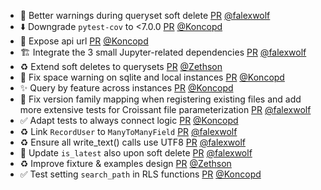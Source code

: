 - 🐛 Better warnings during queryset soft delete [PR](https://github.com/laminlabs/lamindb/pull/3077) [@falexwolf](https://github.com/falexwolf)
- ⬇️ Downgrade `pytest-cov` to <7.0.0 [PR](https://github.com/laminlabs/lamindb-setup/pull/1137) [@Koncopd](https://github.com/Koncopd)
- 🚸 Expose api url [PR](https://github.com/laminlabs/lamindb-setup/pull/1135) [@Koncopd](https://github.com/Koncopd)
- 🏗️ Integrate the 3 small Jupyter-related dependencies [PR](https://github.com/laminlabs/lamindb/pull/3076) [@falexwolf](https://github.com/falexwolf)
- ♻️ Extend soft deletes to querysets [PR](https://github.com/laminlabs/lamindb/pull/3073) [@Zethson](https://github.com/Zethson)
- 🐛 Fix space warning on sqlite and local instances [PR](https://github.com/laminlabs/lamindb/pull/3075) [@Koncopd](https://github.com/Koncopd)
- ✨ Query by feature across instances [PR](https://github.com/laminlabs/lamindb/pull/3061) [@Koncopd](https://github.com/Koncopd)
- 🐛 Fix version family mapping when registering existing files and add more extensive tests for Croissant file parameterization [PR](https://github.com/laminlabs/lamindb/pull/3070) [@falexwolf](https://github.com/falexwolf)
- ✅ Adapt tests to always connect logic [PR](https://github.com/laminlabs/lamindb-setup/pull/1134) [@Koncopd](https://github.com/Koncopd)
- ♻️ Link `RecordUser` to `ManyToManyField` [PR](https://github.com/laminlabs/lamindb/pull/3071) [@falexwolf](https://github.com/falexwolf)
- ♻️ Ensure all write_text() calls use UTF8 [PR](https://github.com/laminlabs/lamindb/pull/3069) [@falexwolf](https://github.com/falexwolf)
- 🐛 Update `is_latest` also upon soft delete [PR](https://github.com/laminlabs/lamindb/pull/3068) [@falexwolf](https://github.com/falexwolf)
- ♻️ Improve fixture & examples design [PR](https://github.com/laminlabs/lamindb/pull/3049) [@Zethson](https://github.com/Zethson)
- ✅ Test setting `search_path` in RLS functions [PR](https://github.com/laminlabs/lamindb/pull/3067) [@Koncopd](https://github.com/Koncopd)
